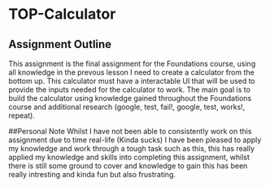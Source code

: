 # TOP-Calculator

## Assignment Outline
This assignment is the final assignment for the Foundations course, using all knowledge in the prevous lesson I need to create a calculator from the bottom up. This calculator must have a interactable UI that will be used to provide the inputs needed for the calculator to work. The main goal is to build the calculator using knowledge gained throughout the Foundations course and additional research (google, test, fail!, google, test, works!, repeat).

##Personal Note
Whilst I have not been able to consistently work on this assignment due to time real-life (Kinda sucks) I have been pleased to apply my knowledge and work through a tough task such as this, this has really applied my knowledge and skills into completing this assignment, whilst there is still some ground to cover and knowledge to gain this has been really intresting and kinda fun but also frustrating. 